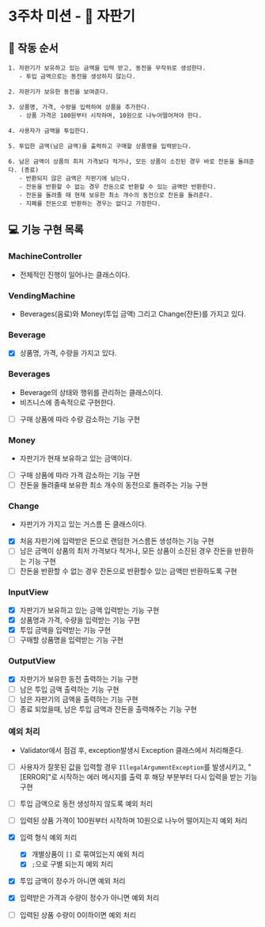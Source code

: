 # 3주차 미션 - 🧃 자판기

## 📢 작동 순서

```
1. 자판기가 보유하고 있는 금액을 입력 받고, 동전을 무작위로 생성한다.
   - 투입 금액으로는 동전을 생성하지 않는다.
     
2. 자판기가 보유한 동전을 보여준다.

3. 상품명, 가격, 수량을 입력하여 상품을 추가한다.
   - 상품 가격은 100원부터 시작하며, 10원으로 나누어떨어져야 한다.
  
4. 사용자가 금액을 투입한다.

5. 투입한 금액(남은 금액)을 출력하고 구매할 상품명을 입력받는다.

6. 남은 금액이 상품의 최저 가격보다 적거나, 모든 상품이 소진된 경우 바로 잔돈을 돌려준다. (종료)
   - 반환되지 않은 금액은 자판기에 남는다.
   - 잔돈을 반환할 수 없는 경우 잔돈으로 반환할 수 있는 금액만 반환한다.
   - 잔돈을 돌려줄 때 현재 보유한 최소 개수의 동전으로 잔돈을 돌려준다.
   - 지폐를 잔돈으로 반환하는 경우는 없다고 가정한다.
```

## 💻 기능 구현 목록

### MachineController

- 전체적인 진행이 일어나는 클래스이다.

### VendingMachine

- Beverages(음료)와 Money(투입 금액) 그리고 Change(잔돈)를 가지고 있다.

### Beverage

- [x] 상품명, 가격, 수량을 가지고 있다.

### Beverages

- Beverage의 상태와 행위를 관리하는 클래스이다.
- 비즈니스에 종속적으로 구현한다.
- [ ] 구매 상품에 따라 수량 감소하는 기능 구현

### Money

- 자판기가 현재 보유하고 있는 금액이다.
- [ ] 구매 상품에 따라 가격 감소하는 기능 구현
- [ ] 잔돈을 돌려줄때 보유한 최소 개수의 동전으로 돌려주는 기능 구현

### Change

- 자판기가 가지고 있는 거스름 돈 클래스이다.
- [x] 처음 자판기에 입력받은 돈으로 랜덤한 거스름돈 생성하는 기능 구현
- [ ] 남은 금액이 상품의 최저 가격보다 적거나, 모든 상품이 소진된 경우 잔돈을 반환하는 기능 구현
- [ ] 잔돈을 반환할 수 없는 경우 잔돈으로 반환할수 있는 금액만 반환하도록 구현

### InputView

- [x] 자판기가 보유하고 있는 금액 입력받는 기능 구현
- [x] 상품명과 가격, 수량을 입력받는 기능 구현
- [x] 투입 금액을 입력받는 기능 구현
- [ ] 구매할 상품명을 입력받는 기능 구현

### OutputView

-[x] 자판기가 보유한 동전 출력하는 기능 구현
-[ ] 남은 투입 금액 출력하는 기능 구현
-[ ] 남은 자판기의 금액을 출력하는 기능 구현
-[ ] 종료 되었을때, 남은 투입 금액과 잔돈을 출력해주는 기능 구현

### 예외 처리

- Validator에서 점검 후, exception발생시 Exception 클래스에서 처리해준다.
-[ ] 사용자가 잘못된 값을 입력할 경우 ```IllegalArgumentException```를 발생시키고, "[ERROR]"로 시작하는 에러 메시지를 출력 후 해당 부분부터 다시 입력을 받는 기능 구현
-[ ] 투입 금액으로 동전 생성하지 않도록 예외 처리
-[ ] 입력된 상품 가격이 100원부터 시작하며 10원으로 나누어 떨어지는지 예외 처리
-[x] 입력 형식 예외 처리
    -[x] 개별상품이 ```[]``` 로 묶여있는지 예외 처리
    -[x] ```;```으로 구별 되는지 예외 처리
-[x] 투입 금액이 정수가 아니면 예외 처리
-[x] 입력받은 가격과 수량이 정수가 아니면 예외 처리
-[ ] 입력된 상품 수량이 0이하이면 예외 처리

